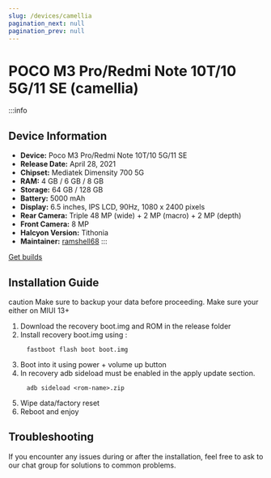 ```yaml
---
slug: /devices/camellia
pagination_next: null
pagination_prev: null
---
```


# POCO M3 Pro/Redmi Note 10T/10 5G/11 SE (camellia)
:::info
## Device Information

- **Device:** Poco M3 Pro/Redmi Note 10T/10 5G/11 SE
- **Release Date:** April 28, 2021
- **Chipset:** 	Mediatek Dimensity 700 5G
- **RAM:** 4 GB / 6 GB / 8 GB
- **Storage:** 64 GB / 128 GB
- **Battery:** 5000 mAh
- **Display:** 6.5 inches, IPS LCD, 90Hz, 1080 x 2400 pixels
- **Rear Camera:** Triple 48 MP (wide) + 2 MP (macro) + 2 MP (depth)
- **Front Camera:** 8 MP
- **Halcyon Version:** Tithonia
- **Maintainer:** [ramshell68](https://github.com/ramshell68)
:::

<a href="https://www.pling.com/p/2058150/" class="button button--primary">Get builds</a>

## Installation Guide
caution Make sure to backup your data before proceeding. Make sure your either on MIUI 13+

1. Download the recovery boot.img and ROM in the release folder
2. Install recovery boot.img using :
```
     fastboot flash boot boot.img
```
3. Boot into it using power + volume up button
4. In recovery adb sideload must be enabled in the apply update section.
```
     adb sideload <rom-name>.zip
```
5. Wipe data/factory reset
6. Reboot and enjoy

## Troubleshooting

If you encounter any issues during or after the installation, feel free to ask to our chat group for solutions to common problems.
